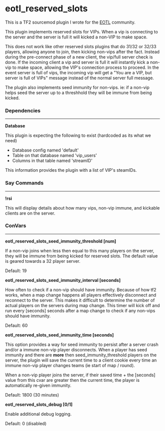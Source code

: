 # eotl_reserved_slots

This is a TF2 sourcemod plugin I wrote for the [EOTL](https://www.endofthelinegaming.com/) community.

This plugin implements reserved slots for VIPs.  When a vip is connecting to the server and the server is full it will kicked a non-VIP to make space.

This does not work like other reserved slots plugins that do 31/32 or 32/33 players, allowing anyone to join, then kicking non-vips after the fact.  Instead during the pre-connect phase of a new client, the vip/full server check is done.  If the incoming client a vip and server is full it will instantly kick a non-vip to make space, allowing the VIP's connection process to proceed.  In the event server is full of vips, the incoming vip will get a "You are a VIP, but server is full of VIPs" message instead of the normal server full message.

The plugin also implements seed immunity for non-vips.  ie: if a non-vip helps seed the server up to a threshhold they will be immune from being kicked.

### Dependencies
<hr>

**Database**<br>

This plugin is expecting the following to exist (hardcoded as its what we need)

* Database config named 'default'
* Table on that database named 'vip_users'
* Columns in that table named 'streamID'

This information provides the plugin with a list of VIP's steamIDs.

### Say Commands
<hr>

**!rsi**

This will display details about how many vips, non-vip immune, and kickable clients are on the server.

### ConVars
<hr>

**eotl_reserved_slots_seed_immunity_threshold [num]**

If a non-vip joins when less then equal to this many players on the server, they will be immune from being kicked for reserved slots.  The default value is geared towards a 32 player server.

Default: 19

**eotl_reserved_slots_seed_immunity_interval [seconds]**

How often to check if a non-vip should have immunity.  Because of how tf2 works, when a map change happens all players effectively disconnect and reconnect to the server.  This makes it difficult to determine the number of actual players on the servers during map change.  This timer will kick off and run every [seconds] seconds after a map change to check if any non-vips should have immunity.

Default: 60

**eotl_reserved_slots_seed_immunity_time [seconds]**

This option provides a way for seed immunity to persist after a server crash and/or a immune non-vip player disconnects.  When a player has seed immunity and there are **more** then seed_immunity_threshold players on the server, the plugin will save the current time to a client cookie every time an immune non-vip player changes teams (ie start of map / round).

When a non-vip player joins the server, if their saved time + the [seconds] value from this cvar are greater then the current time, the player is automatically re-given immunity.

Default: 1800 (30 minutes)

**eotl_reserved_slots_debug [0/1]**

Enable additional debug logging.

Default: 0 (disabled)
